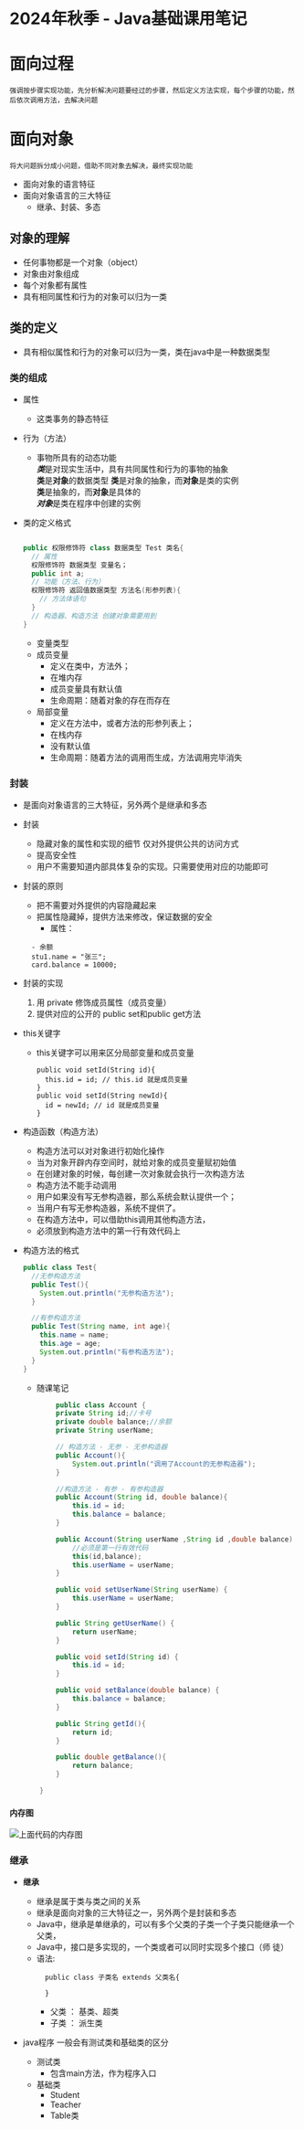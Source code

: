 <!--
 * @Description: 
 * @Author: FallCicada
 * @Date: 2024-09-06 08:38:30
 * @LastEditors: FallCicada
 * @LastEditTime: 2024-09-13 10:28:44
-->
# 2024年秋季 - Java基础课用笔记
# 面向过程
    强调按步骤实现功能，先分析解决问题要经过的步骤，然后定义方法实现，每个步骤的功能，然后依次调用方法，去解决问题
# 面向对象
    将大问题拆分成小问题，借助不同对象去解决，最终实现功能
- 面向对象的语言特征
- 面向对象语言的三大特征
  - 继承、封装、多态
## 对象的理解
  - 任何事物都是一个对象（object）
  - 对象由对象组成
  - 每个对象都有属性
  - 具有相同属性和行为的对象可以归为一类
## 类的定义
  - 具有相似属性和行为的对象可以归为一类，类在java中是一种数据类型
### 类的组成
- 属性
  - 这类事务的静态特征
- 行为（方法）
  - 事物所具有的动态功能\
***类***是对现实生活中，具有共同属性和行为的事物的抽象\
**类**是**对象**的数据类型
**类**是对象的抽象，而**对象**是类的实例\
**类**是抽象的，而**对象**是具体的\
 ***对象***是类在程序中创建的实例
- 类的定义格式
  ```java

  public 权限修饰符 class 数据类型 Test 类名{
    // 属性
    权限修饰符 数据类型 变量名；
    public int a;
    // 功能（方法、行为）
    权限修饰符 返回值数据类型 方法名(形参列表){
      // 方法体语句
    }
    // 构造器、构造方法 创建对象需要用到
  }
    ```


  - 变量类型
  - 成员变量
    - 定义在类中，方法外；
    - 在堆内存
    - 成员变量具有默认值
    - 生命周期：随着对象的存在而存在
  - 局部变量
    - 定义在方法中，或者方法的形参列表上；
    - 在栈内存
    - 没有默认值
    - 生命周期：随着方法的调用而生成，方法调用完毕消失

### 封装
  - 是面向对象语言的三大特征，另外两个是继承和多态
  - 封装 
    - 隐藏对象的属性和实现的细节 仅对外提供公共的访问方式
    - 提高安全性
    - 用户不需要知道内部具体复杂的实现。只需要使用对应的功能即可
  - 封装的原则
    - 把不需要对外提供的内容隐藏起来
    - 把属性隐藏掉，提供方法来修改，保证数据的安全
      - 属性：
    ``` 
      - 余额
      stu1.name = "张三";
      card.balance = 10000;
    ```
  - 封装的实现
    1. 用 private 修饰成员属性（成员变量）
    2. 提供对应的公开的 public set和public get方法

- this关键字
  - this关键字可以用来区分局部变量和成员变量
      ```
      public void setId(String id){
        this.id = id; // this.id 就是成员变量
      }
      public void setId(String newId){
        id = newId; // id 就是成员变量
      }
      ```

- 构造函数（构造方法）
  - 构造方法可以对对象进行初始化操作
  - 当为对象开辟内存空间时，就给对象的成员变量赋初始值
  - 在创建对象的时候，每创建一次对象就会执行一次构造方法
  - 构造方法不能手动调用
  - 用户如果没有写无参构造器，那么系统会默认提供一个；
  - 当用户有写无参构造器，系统不提供了。
  - 在构造方法中，可以借助this调用其他构造方法，
  - 必须放到构造方法中的第一行有效代码上
- 构造方法的格式
    ```java
    public class Test{
      //无参构造方法
      public Test(){
        System.out.println("无参构造方法");
      }

      //有参构造方法
      public Test(String name, int age){
        this.name = name;
        this.age = age;
        System.out.println("有参构造方法");
      }
    }
    ```

    - 随课笔记
  
    ```java
            public class Account {
            private String id;//卡号
            private double balance;//余额
            private String userName;

            // 构造方法 - 无参 - 无参构造器
            public Account(){
                System.out.println("调用了Account的无参构造器");
            }

            //构造方法 - 有参 - 有参构造器
            public Account(String id, double balance){
                this.id = id;
                this.balance = balance;
            }

            public Account(String userName ,String id ,double balance) {
                //必须是第一行有效代码
                this(id,balance);
                this.userName = userName;
            }

            public void setUserName(String userName) {
                this.userName = userName;
            }

            public String getUserName() {
                return userName;
            }

            public void setId(String id) {
                this.id = id;
            }

            public void setBalance(double balance) {
                this.balance = balance;
            }

            public String getId(){
                return id;
            } 

            public double getBalance(){
                return balance;
            }

        }
    ``` 
#### 内存图
  ![上面代码的内存图](./类内存图.png)


### 继承
- **继承**
  - 继承是属于类与类之间的关系
  - 继承是面向对象的三大特征之一，另外两个是封装和多态
  - Java中，继承是单继承的，可以有多个父类的子类一个子类只能继承一个父类，
  - Java中，接口是多实现的，一个类或者可以同时实现多个接口（师 徒）
  - 语法:
    ```
      public class 子类名 extends 父类名{
        
      }
    ``` 
    - 父类 ： 基类、超类
    - 子类 ： 派生类

  
- java程序 一般会有测试类和基础类的区分
  - 测试类
    - 包含main方法，作为程序入口
  - 基础类
    - Student
    - Teacher
    - Table类
